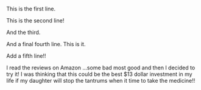 This is the first line.

This is the second line!

And the third.

And a final fourth line. This is it.

Add a fifth line!!



I read the reviews on Amazon ...some bad most good and then I decided to try it! I was thinking that this could be the best $13 dollar investment in my life if my daughter will stop the tantrums when it time to take the medicine!!

